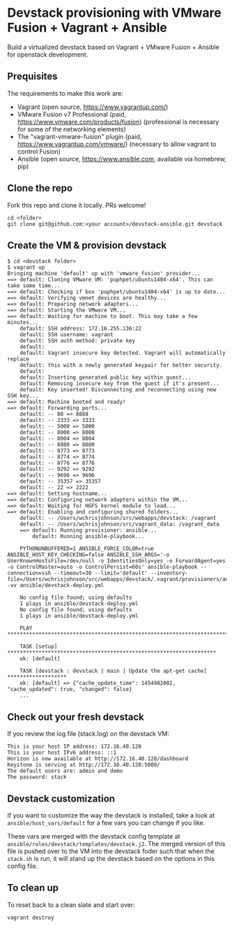 # Devstack provisioning with VMware Fusion + Vagrant + Ansible
Build a virtualized devstack based on Vagrant + VMware Fusion +
Ansible for openstack development.

## Prequisites
The requirements to make this work are:
- Vagrant (open source, https://www.vagrantup.com/)
- VMware Fusion v7 Professional (paid, https://www.vmware.com/products/fusion)
  (professional is necessary for some of the networking elements)
- The "vagrant-vmware-fusion" plugin (paid, https://www.vagrantup.com/vmware/)
  (necessary to allow vagrant to control Fusion)
- Ansible (open source, https://www.ansible.com, available via homebrew, pip)


## Clone the repo
Fork this repo and clone it locally. PRs welcome!
```
cd <folder>
git clone git@github.com:<your account>/devstack-ansible.git devstack
```

## Create the VM & provision devstack
```
$ cd <devstack folder>
$ vagrant up
Bringing machine 'default' up with 'vmware_fusion' provider...
==> default: Cloning VMware VM: 'puphpet/ubuntu1404-x64'. This can take some time...
==> default: Checking if box 'puphpet/ubuntu1404-x64' is up to date...
==> default: Verifying vmnet devices are healthy...
==> default: Preparing network adapters...
==> default: Starting the VMware VM...
==> default: Waiting for machine to boot. This may take a few minutes...
    default: SSH address: 172.16.255.136:22
    default: SSH username: vagrant
    default: SSH auth method: private key
    default:
    default: Vagrant insecure key detected. Vagrant will automatically replace
    default: this with a newly generated keypair for better security.
    default:
    default: Inserting generated public key within guest...
    default: Removing insecure key from the guest if it's present...
    default: Key inserted! Disconnecting and reconnecting using new SSH key...
==> default: Machine booted and ready!
==> default: Forwarding ports...
    default: -- 80 => 8888
    default: -- 3333 => 3333
    default: -- 5000 => 5000
    default: -- 8000 => 8000
    default: -- 8004 => 8004
    default: -- 8080 => 8080
    default: -- 8773 => 8773
    default: -- 8774 => 8774
    default: -- 8776 => 8776
    default: -- 9292 => 9292
    default: -- 9696 => 9696
    default: -- 35357 => 35357
    default: -- 22 => 2222
==> default: Setting hostname...
==> default: Configuring network adapters within the VM...
==> default: Waiting for HGFS kernel module to load...
==> default: Enabling and configuring shared folders...
    default: -- /Users/wchrisjohnson/src/webapps/devstack: /vagrant
    default: -- /Users/wchrisjohnson/src/vagrant_data: /vagrant_data
    ==> default: Running provisioner: ansible...
        default: Running ansible-playbook...

    PYTHONUNBUFFERED=1 ANSIBLE_FORCE_COLOR=true ANSIBLE_HOST_KEY_CHECKING=false ANSIBLE_SSH_ARGS='-o UserKnownHostsFile=/dev/null -o IdentitiesOnly=yes -o ForwardAgent=yes -o ControlMaster=auto -o ControlPersist=60s' ansible-playbook --connection=ssh --timeout=30 --limit='default' --inventory-file=/Users/wchrisjohnson/src/webapps/devstack/.vagrant/provisioners/ansible/inventory -vv ansible/devstack-deploy.yml

    No config file found; using defaults
    1 plays in ansible/devstack-deploy.yml
    No config file found; using defaults
    1 plays in ansible/devstack-deploy.yml

    PLAY ***************************************************************************

    TASK [setup] *******************************************************************
    ok: [default]

    TASK [devstack : devstack | main | Update the apt-get cache] *******************
    ok: [default] => {"cache_update_time": 1454982002, "cache_updated": true, "changed": false}
    ...

```

## Check out your fresh devstack
If you review the log file (stack.log) on the devstack VM:
```
This is your host IP address: 172.16.40.128
This is your host IPv6 address: ::1
Horizon is now available at http://172.16.40.128/dashboard
Keystone is serving at http://172.16.40.128:5000/
The default users are: admin and demo
The password: stack
```

## Devstack customization
If you want to customize the way the devstack is installed, take a look at `ansible/host_vars/default` for a few vars you can change if you like.

These vars are merged with the devstack config template at `ansible/roles/devstack/templates/devstack.j2`. The merged version of this file is pushed over to the VM into the devstack foder such that when the `stack.sh` is run, it will stand up the devstack based on the options in this config file.

## To clean up
To reset back to a clean slate and start over:
```
vagrant destroy
```
